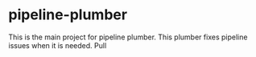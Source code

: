 # pipeline-plumber

This is the main project for pipeline plumber. This plumber fixes pipeline issues when it is needed. Pull
